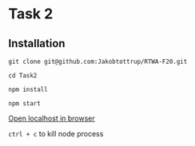 # Task 2

## Installation
`git clone git@github.com:Jakobtottrup/RTWA-F20.git`  

`cd Task2`

`npm install`

`npm start`

[Open localhost in browser](http://localhost:3000)



`ctrl + c` to kill node process

